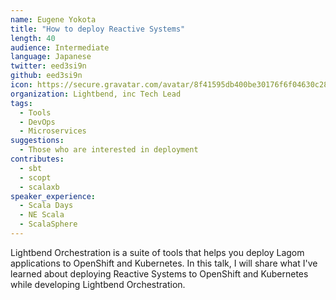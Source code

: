 ```yaml
---
name: Eugene Yokota
title: "How to deploy Reactive Systems"
length: 40
audience: Intermediate
language: Japanese
twitter: eed3si9n
github: eed3si9n
icon: https://secure.gravatar.com/avatar/8f41595db400be30176f6f04630c2842
organization: Lightbend, inc Tech Lead
tags:
  - Tools
  - DevOps
  - Microservices
suggestions:
  - Those who are interested in deployment
contributes:
  - sbt
  - scopt
  - scalaxb
speaker_experience:
  - Scala Days
  - NE Scala
  - ScalaSphere
---
```

Lightbend Orchestration is a suite of tools that helps you deploy Lagom applications to OpenShift and Kubernetes.
In this talk, I will share what I've learned about deploying Reactive Systems to OpenShift and Kubernetes while developing Lightbend Orchestration.
